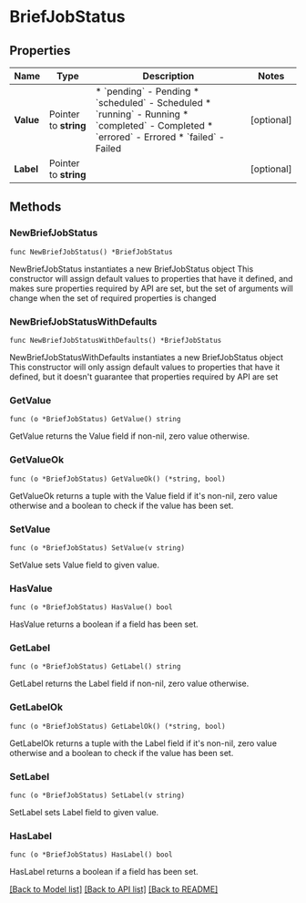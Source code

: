 # BriefJobStatus

## Properties

Name | Type | Description | Notes
------------ | ------------- | ------------- | -------------
**Value** | Pointer to **string** | * &#x60;pending&#x60; - Pending * &#x60;scheduled&#x60; - Scheduled * &#x60;running&#x60; - Running * &#x60;completed&#x60; - Completed * &#x60;errored&#x60; - Errored * &#x60;failed&#x60; - Failed | [optional] 
**Label** | Pointer to **string** |  | [optional] 

## Methods

### NewBriefJobStatus

`func NewBriefJobStatus() *BriefJobStatus`

NewBriefJobStatus instantiates a new BriefJobStatus object
This constructor will assign default values to properties that have it defined,
and makes sure properties required by API are set, but the set of arguments
will change when the set of required properties is changed

### NewBriefJobStatusWithDefaults

`func NewBriefJobStatusWithDefaults() *BriefJobStatus`

NewBriefJobStatusWithDefaults instantiates a new BriefJobStatus object
This constructor will only assign default values to properties that have it defined,
but it doesn't guarantee that properties required by API are set

### GetValue

`func (o *BriefJobStatus) GetValue() string`

GetValue returns the Value field if non-nil, zero value otherwise.

### GetValueOk

`func (o *BriefJobStatus) GetValueOk() (*string, bool)`

GetValueOk returns a tuple with the Value field if it's non-nil, zero value otherwise
and a boolean to check if the value has been set.

### SetValue

`func (o *BriefJobStatus) SetValue(v string)`

SetValue sets Value field to given value.

### HasValue

`func (o *BriefJobStatus) HasValue() bool`

HasValue returns a boolean if a field has been set.

### GetLabel

`func (o *BriefJobStatus) GetLabel() string`

GetLabel returns the Label field if non-nil, zero value otherwise.

### GetLabelOk

`func (o *BriefJobStatus) GetLabelOk() (*string, bool)`

GetLabelOk returns a tuple with the Label field if it's non-nil, zero value otherwise
and a boolean to check if the value has been set.

### SetLabel

`func (o *BriefJobStatus) SetLabel(v string)`

SetLabel sets Label field to given value.

### HasLabel

`func (o *BriefJobStatus) HasLabel() bool`

HasLabel returns a boolean if a field has been set.


[[Back to Model list]](../README.md#documentation-for-models) [[Back to API list]](../README.md#documentation-for-api-endpoints) [[Back to README]](../README.md)


